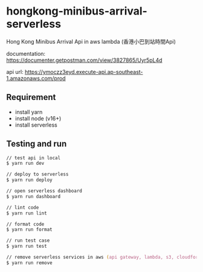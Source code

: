 # hongkong-minibus-arrival-serverless

Hong Kong Minibus Arrival Api in aws lambda (香港小巴到站時間Api)

documentation: <https://documenter.getpostman.com/view/3827865/Uyr5pL4d>

api url: <https://ymoczz3eyd.execute-api.ap-southeast-1.amazonaws.com/prod>

## Requirement

- install yarn
- install node (v16+)
- install serverless

## Testing and run

```zsh
// test api in local
$ yarn run dev

// deploy to serverless
$ yarn run deploy

// open serverless dashboard
$ yarn run dashboard

// lint code
$ yarn run lint

// format code
$ yarn run format

// run test case
$ yarn run test

// remove serverless services in aws (api gateway, lambda, s3, cloudformation)
$ yarn run remove
```
